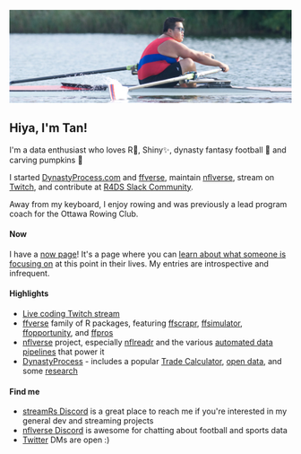 ![Tan rowing](https://github.com/tanho63/tanho63/raw/main/cover.png)

## Hiya, I'm Tan!

I'm a data enthusiast who loves R💫, Shiny✨, dynasty fantasy football 🏈 and carving pumpkins 🎃

<!-- By day, I'm an ML Engineer for [Zelus Analytics](https://zelusanalytics.com/). -->

I started [DynastyProcess.com](https://dynastyprocess.com) and [ffverse](https://ffverse.com), maintain [nflverse](https://github.com/nflverse), stream on [Twitch](https://twitch.tv/tanho_), and contribute at [R4DS Slack Community](https://r4ds.io).

Away from my keyboard, I enjoy rowing and was previously a lead program coach for the Ottawa Rowing Club.

#### Now
I have a [now page](https://tanho.ca/now)! It's a page where you can [learn about what someone is focusing on](https://nownownow.com/about) at this point in their lives. My entries are introspective and infrequent. 

#### Highlights
- [Live coding Twitch stream](https://twitch.tv/tanho_)
- [ffverse](https://ffverse.com) family of R packages, featuring [ffscrapr](https://github.com/ffverse/ffscrapr), [ffsimulator](https://github.com/ffverse/ffsimulator), [ffopportunity](https://github.com/ffverse/ffopportunity), and [ffpros](https://github.com/ffverse/ffpros)
- [nflverse](https://github.com/nflverse) project, especially [nflreadr](https://nflreadr.nflverse.com) and the various [automated data pipelines](https://github.com/nflverse/status) that power it
- [DynastyProcess](https://github.com/DynastyProcess) - includes a popular [Trade Calculator](https://apps.dynastyprocess.com/calculator), [open data](https://github.com/DynastyProcess/data), and some [research](https://github.com/DynastyProcess/research)

#### Find me

- [streamRs Discord](https://discord.gg/X9CGQ6dwxZ) is a great place to reach me if you're interested in my general dev and streaming projects
- [nflverse Discord](https://discord.gg/UCKxQyuPw5) is awesome for chatting about football and sports data
- [Twitter](https://twitter.com/@_TanHo) DMs are open :)

